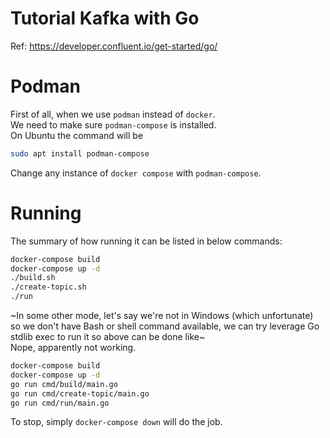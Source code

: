 # Tutorial Kafka with Go

Ref: https://developer.confluent.io/get-started/go/

# Podman
First of all, when we use `podman` instead of `docker`.  
We need to make sure `podman-compose` is installed.  
On Ubuntu the command will be

```bash
sudo apt install podman-compose
```

Change any instance of `docker compose` with `podman-compose`.

# Running

The summary of how running it can be listed in below commands:

```bash
docker-compose build
docker-compose up -d
./build.sh
./create-topic.sh
./run
```

~In some other mode, let's say we're not in Windows (which unfortunate) 
so we don't have Bash or shell command available, we can try leverage
Go stdlib exec to run it so above can be done like~  
Nope, apparently not working.

```bash
docker-compose build
docker-compose up -d
go run cmd/build/main.go
go run cmd/create-topic/main.go
go run cmd/run/main.go
```

To stop, simply `docker-compose down` will do the job.